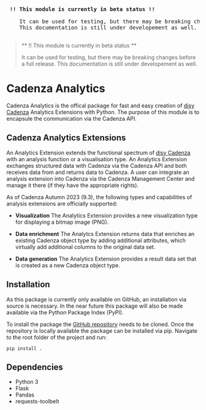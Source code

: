<pre>    
 <b>!! This module is currently in beta status !!</b>

    It can be used for testing, but there may be breaking changes before a full release.
    This documentation is still under developement as well.

</pre>

> ** !! This module is currently in beta status **
>
>   It can be used for testing, but there may be breaking changes before a full release.
>   This documentation is still under developement as well.

# Cadenza Analytics 
Cadenza Analytics is the offical package for fast and easy creation of [disy Cadenza](https://www.disy.net/en/products/disy-cadenza/) Analytics Extensions with Python. The purpose of this module is to encapsule the communication via the Cadenza API.

## Cadenza Analytics Extensions

An Analytics Extension extends the functional spectrum of [disy Cadenza](https://www.disy.net/en/products/disy-cadenza/) with an analysis function or a visualisation type. An Analytics Extension exchanges structured data with Cadenza via the Cadenza API and both receives data from and returns data to Cadenza. A user can integrate an analysis extension into Cadenza via the Cadenza Management Center and manage it there (if they have the appropriate rights).

As of Cadenza Autumn 2023 (9.3), the following types and capabilities of analysis extensions are officially supported:

- **Visualization** 
  The Analytics Extension provides a new visualization type for displaying a bitmap image (PNG).

- **Data enrichment**
  The Analytcs Extension returns data that enriches an existing Cadenza object type by adding additional attributes, which virtually add additional columns to the original data set.

- **Data generation**
  The Analytics Extension provides a result data set that is created as a new Cadenza object type.


## Installation
As this package is currently only available on GitHub, an installation via source is necessary. In the near future this package will also be made available via the Python Package Index (PyPI).

To install the package the [GitHub repository](https://github.com/DisyInformationssysteme/cadenza-analytics-python) needs to be cloned. Once the repository is locally available the package can be installed via pip. Navigate to the root folder of the project and run:

```
pip install .
```


## Dependencies
* Python 3
* Flask
* Pandas
* requests-toolbelt


